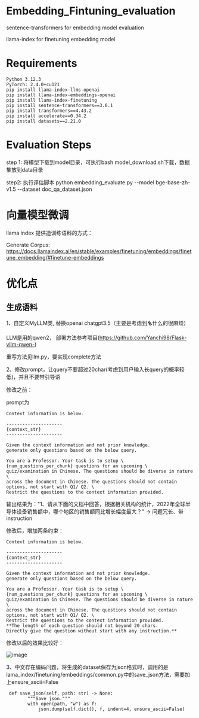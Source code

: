 # Embedding_Fintuning_evaluation

sentence-transformers for embedding model evaluation

llama-index for finetuning embedding model

# Requirements
```
Python 3.12.3
PyTorch: 2.4.0+cu121
pip install llama-index-llms-openai
pip install llama-index-embeddings-openai
pip install llama-index-finetuning
pip install sentence-transformers==3.0.1
pip install transformers==4.43.2
pip install accelerate==0.34.2
pip install datasets==2.21.0
```

# Evaluation Steps

step 1: 将模型下载到model目录，可执行bash model_download.sh下载，数据集放到data目录

step2: 执行评估脚本 python embedding_evaluate.py --model bge-base-zh-v1.5 --dataset doc_qa_dataset.json


# 向量模型微调

llama index 提供造训练语料的方式：

Generate Corpus: https://docs.llamaindex.ai/en/stable/examples/finetuning/embeddings/finetune_embedding/#finetune-embeddings



# 优化点
## 生成语料

1、自定义MyLLM类, 替换openai chatgpt3.5（主要是考虑到🪜什么的很麻烦）

LLM是用的qwen2， 部署方法参考项目(https://github.com/Yanchi98/Flask-vllm-qwen-)

重写方法见llm.py，要实现complete方法

2、修改prompt，让query不要超过20char(考虑到用户输入长query的概率较低)，并且不要带引导语

修改之前：

prompt为

```
Context information is below.

---------------------
{context_str}
---------------------

Given the context information and not prior knowledge.
generate only questions based on the below query.

You are a Professor. Your task is to setup \
{num_questions_per_chunk} questions for an upcoming \
quiz/examination in Chinese. The questions should be diverse in nature \
across the document in Chinese. The questions should not contain options, not start with Q1/ Q2. \
Restrict the questions to the context information provided.
```

输出结果为："1、请从下面的文档中回答，根据相关机构的统计，2022年全球半导体设备销售额中，哪个地区的销售额同比增长幅度最大？"  -> 问题冗长、带instruction

修改后，增加两条约束：

```
Context information is below.

---------------------
{context_str}
---------------------

Given the context information and not prior knowledge.
generate only questions based on the below query.

You are a Professor. Your task is to setup \
{num_questions_per_chunk} questions for an upcoming \
quiz/examination in Chinese. The questions should be diverse in nature \
across the document in Chinese. The questions should not contain options, not start with Q1/ Q2. \
Restrict the questions to the context information provided.
**The length of each question should not beyond 20 chars.
Directly give the question without start with any instruction.**
```

修改以后的效果比较好：

![image](https://github.com/user-attachments/assets/642715e4-ea9a-46cc-91af-74ae7a2b9d3e)

3、中文存在编码问题，将生成的dataset保存为json格式时，调用的是lama_index/finetuning/embeddings/common.py中的save_json方法，需要加上ensure_ascii=False
```
 def save_json(self, path: str) -> None:
        """Save json."""
        with open(path, "w") as f:
            json.dump(self.dict(), f, indent=4, ensure_ascii=False)
```

